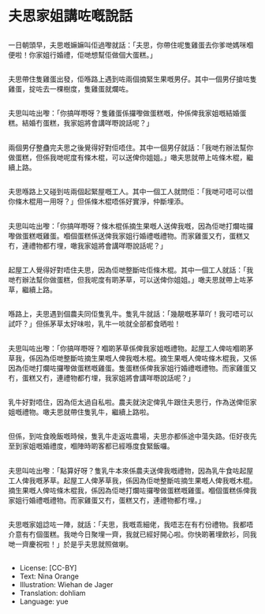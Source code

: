 # 夫思家姐講咗嘅說話

##
一日朝頭早，夫思嘅嫲嫲叫佢過嚟就話：「夫思，你帶住呢隻雞蛋去你爹哋媽咪嗰便啦！你家姐行婚禮，佢哋想幫佢做個大蛋糕。」

##
夫思帶住隻雞蛋出發，佢喺路上遇到咗兩個摘緊生果嘅男仔。其中一個男仔搶咗隻雞蛋，掟咗去一棵樹度，隻雞蛋就爛咗。

##
夫思叫咗出嚟：「你搞咩嘢呀？隻雞蛋係攞嚟做蛋糕嘅，仲係俾我家姐嘅結婚蛋糕。結婚冇蛋糕，我家姐將會講咩嘢說話呢？」

##
兩個男仔整蠱完夫思之後覺得好對佢唔住。其中一個男仔就話：「我哋冇辦法幫你做蛋糕，但係我哋呢度有條木棍，可以送俾你姐姐。」噉夫思就帶上咗條木棍，繼續上路。

##
夫思喺路上又碰到咗兩個起緊屋嘅工人。其中一個工人就問佢：「我哋可唔可以借你條木棍用一用呀？」但係條木棍唔係好實淨，仲斷埋添。

##
夫思叫咗出嚟：「你搞咩嘢呀？條木棍係摘生果嘅人送俾我嘅，因為佢哋打爛咗攞嚟做蛋糕嘅雞蛋。嗰個蛋糕係送俾我家姐行婚禮嘅禮物。而家雞蛋又冇，蛋糕又冇，連禮物都冇埋，噉我家姐將會講咩嘢說話呢？」

##
起屋工人覺得好對唔住夫思，因為佢哋整斷咗佢條木棍。其中一個工人就話：「我哋冇辦法幫你做蛋糕，但我呢度有啲茅草，可以送俾你姐姐。」噉夫思就帶上咗茅草，繼續上路。

##
喺路上，夫思遇到個農夫同佢隻乳牛。隻乳牛就話：「幾靚嘅茅草吖！我可唔可以試吓？」但係茅草太好味啦，乳牛一啖就全部都食晒啦！

##
夫思叫咗出嚟：「你搞咩嘢呀？嗰啲茅草係俾我家姐嘅禮物。起屋工人俾咗嗰啲茅草我，係因為佢哋整斷咗摘生果嘅人俾我嘅木棍。摘生果嘅人俾咗條木棍我，又係因為佢哋打爛咗攞嚟做蛋糕嘅雞蛋。隻蛋糕係俾我家姐行婚禮嘅禮物。而家雞蛋又冇，蛋糕又冇，連禮物都冇埋，我家姐將會講咩嘢說話呢？」

##
乳牛好對唔住，因為佢太過自私啦。農夫就決定俾乳牛跟住夫思行，作為送俾佢家姐嘅禮物。噉夫思就帶住隻乳牛，繼續上路啦。

##
但係，到咗食晚飯嘅時候，隻乳牛走返咗農場，夫思亦都係途中蕩失路。佢好夜先至到家姐嘅婚禮度，嗰陣時啲客都已經喺度食緊飯囉。

##
夫思叫咗出嚟：「點算好呀？隻乳牛本來係農夫送俾我嘅禮物，因為乳牛食咗起屋工人俾我嘅茅草。起屋工人俾茅草我，係因為佢哋整斷咗摘生果嘅人俾我嘅木棍。摘生果嘅人俾咗條木棍我，係因為佢哋打爛咗攞嚟做蛋糕嘅雞蛋。嗰個蛋糕係俾我家姐行婚禮嘅禮物。而家雞蛋又冇，蛋糕又冇，連禮物都冇埋。」

##
夫思嘅家姐諗咗一陣，就話：「夫思，我嘅乖細佬，我唔志在有冇份禮物。我都唔介意有冇個蛋糕。我哋今日聚埋一齊，我就已經好開心啦。你快啲著埋飲衫，同我哋一齊慶祝啦！」於是乎夫思就照做喇。

##
* License: [CC-BY]
* Text: Nina Orange
* Illustration: Wiehan de Jager
* Translation: dohliam
* Language: yue

